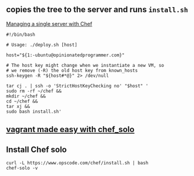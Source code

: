 copies the tree to the server and runs `install.sh`
---
[Managing a single server with Chef](http://www.opinionatedprogrammer.com/2011/06/chef-solo-tutorial-managing-a-single-server-with-chef/)
```shell
#!/bin/bash

# Usage: ./deploy.sh [host]

host="${1:-ubuntu@opinionatedprogrammer.com}"

# The host key might change when we instantiate a new VM, so
# we remove (-R) the old host key from known_hosts
ssh-keygen -R "${host#*@}" 2> /dev/null

tar cj . | ssh -o 'StrictHostKeyChecking no' "$host" '
sudo rm -rf ~/chef &&
mkdir ~/chef &&
cd ~/chef &&
tar xj &&
sudo bash install.sh'
```
[vagrant made easy with chef_solo](https://adamcod.es/2013/01/15/vagrant-is-easy-chef-is-hard-part2.html)
---

Install Chef solo
---
```shell
curl -L https://www.opscode.com/chef/install.sh | bash
chef-solo -v
```
